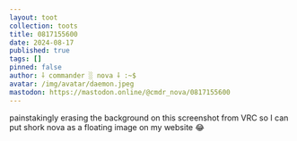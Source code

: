 ```yaml
---
layout: toot
collection: toots
title: 0817155600
date: 2024-08-17
published: true
tags: []
pinned: false
author: ⸸ commander ░ nova ⸸ :~$
avatar: /img/avatar/daemon.jpeg
mastodon: https://mastodon.online/@cmdr_nova/0817155600
---
```


painstakingly erasing the background on this screenshot from VRC so I can put shork nova as a floating image on my website 😂
